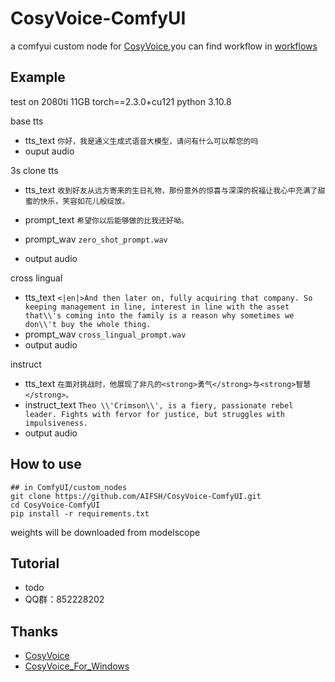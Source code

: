 # CosyVoice-ComfyUI
a comfyui custom node for [CosyVoice](https://github.com/FunAudioLLM/CosyVoice),you can find workflow in [workflows](./workflows/)

## Example
test on 2080ti 11GB torch==2.3.0+cu121 python 3.10.8

base tts
- tts_text `你好，我是通义生成式语音大模型，请问有什么可以帮您的吗`
- ouput audio

3s clone tts
- tts_text `收到好友从远方寄来的生日礼物，那份意外的惊喜与深深的祝福让我心中充满了甜蜜的快乐，笑容如花儿般绽放。`
- prompt_text `希望你以后能够做的比我还好呦。`
- prompt_wav `zero_shot_prompt.wav`

- output audio

cross lingual
- tts_text `<|en|>And then later on, fully acquiring that company. So keeping management in line, interest in line with the asset that\\'s coming into the family is a reason why sometimes we don\\'t buy the whole thing.`
- prompt_wav  `cross_lingual_prompt.wav`
- output audio

instruct 
- tts_text `在面对挑战时，他展现了非凡的<strong>勇气</strong>与<strong>智慧</strong>。`
- instruct_text `Theo \\'Crimson\\', is a fiery, passionate rebel leader. Fights with fervor for justice, but struggles with impulsiveness.`
- output audio

## How to use
```
## in ComfyUI/custom_nodes
git clone https://github.com/AIFSH/CosyVoice-ComfyUI.git
cd CosyVoice-ComfyUI
pip install -r requirements.txt
```
weights will be downloaded from modelscope

## Tutorial
- todo
- QQ群：852228202

## Thanks

- [CosyVoice](https://github.com/FunAudioLLM/CosyVoice)
- [CosyVoice_For_Windows](https://github.com/v3ucn/CosyVoice_For_Windows)

